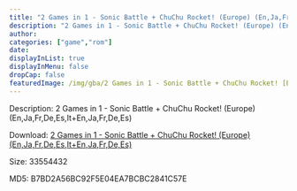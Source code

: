 ```yaml
---
title: "2 Games in 1 - Sonic Battle + ChuChu Rocket! (Europe) (En,Ja,Fr,De,Es,It+En,Ja,Fr,De,Es)"
description: "2 Games in 1 - Sonic Battle + ChuChu Rocket! (Europe) (En,Ja,Fr,De,Es,It+En,Ja,Fr,De,Es)"
author: 
categories: ["game","rom"]
date: 
displayInList: true
displayInMenu: false
dropCap: false
featuredImage: /img/gba/2 Games in 1 - Sonic Battle + ChuChu Rocket! [Europe].jpg
---
```


Description: 2 Games in 1 - Sonic Battle + ChuChu Rocket! (Europe) (En,Ja,Fr,De,Es,It+En,Ja,Fr,De,Es)

Download: <a style="text-decoration:underline;" href="https://mega.nz/#!3SIWGQgA!7-iVGNXqgM5vN-STiKbcEUs0HHYZ_On8CydGHDq6Z2M" target = "_blank" rel = "nofollow" > 2 Games in 1 - Sonic Battle + ChuChu Rocket! (Europe) (En,Ja,Fr,De,Es,It+En,Ja,Fr,De,Es)</a>

Size: 33554432

MD5: B7BD2A56BC92F5E04EA7BCBC2841C57E

